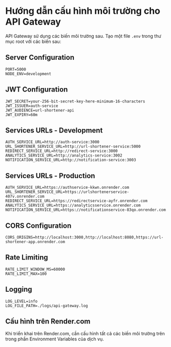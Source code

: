 # Hướng dẫn cấu hình môi trường cho API Gateway

API Gateway sử dụng các biến môi trường sau. Tạo một file `.env` trong thư mục root với các biến sau:

## Server Configuration
```
PORT=5000
NODE_ENV=development
```

## JWT Configuration
```
JWT_SECRET=your-256-bit-secret-key-here-minimum-16-characters
JWT_ISSUER=auth-service
JWT_AUDIENCE=url-shortener-api
JWT_EXPIRY=60m
```

## Services URLs - Development
```
AUTH_SERVICE_URL=http://auth-service:3000
URL_SHORTENER_SERVICE_URL=http://url-shortener-service:5000
REDIRECT_SERVICE_URL=http://redirect-service:3000
ANALYTICS_SERVICE_URL=http://analytics-service:3002
NOTIFICATION_SERVICE_URL=http://notification-service:3003
```

## Services URLs - Production
```
AUTH_SERVICE_URL=https://authservice-kkwn.onrender.com
URL_SHORTENER_SERVICE_URL=https://urlshortenerservice-407v.onrender.com
REDIRECT_SERVICE_URL=https://redirectservice-ayfr.onrender.com
ANALYTICS_SERVICE_URL=https://analyticsservice.onrender.com
NOTIFICATION_SERVICE_URL=https://notificationservice-83qo.onrender.com
```

## CORS Configuration
```
CORS_ORIGINS=http://localhost:3000,http://localhost:8080,https://url-shortener-app.onrender.com
```

## Rate Limiting
```
RATE_LIMIT_WINDOW_MS=60000
RATE_LIMIT_MAX=100
```

## Logging
```
LOG_LEVEL=info
LOG_FILE_PATH=./logs/api-gateway.log
```

## Cấu hình trên Render.com
Khi triển khai trên Render.com, cần cấu hình tất cả các biến môi trường trên trong phần Environment Variables của dịch vụ. 